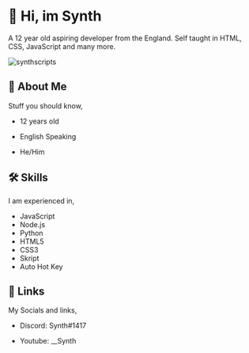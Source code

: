 # 👋 Hi, im Synth

A 12 year old aspiring developer from the England. 
Self taught in HTML, CSS, JavaScript and many more.

<p align="left"> <img src="https://komarev.com/ghpvc/?username=synthscripts&label=Profile%20views&color=0e75b6&style=flat" alt="synthscripts" /> </p>


## 🚀 About Me

Stuff you should know,

- 12 years old

- English Speaking

- He/Him


## 🛠 Skills

I am experienced in,

- JavaScript
- Node.js
- Python
- HTML5
- CSS3
- Skript
- Auto Hot Key


## 🔗 Links

My Socials and links,

- Discord: Synth#1417

- Youtube: __Synth
